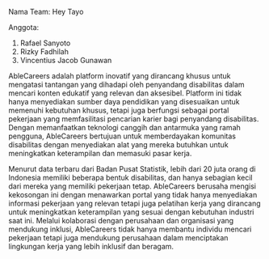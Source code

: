 Nama Team: Hey Tayo

Anggota:
1. Rafael Sanyoto
2. Rizky Fadhilah
3. Vincentius Jacob Gunawan

AbleCareers adalah platform inovatif yang dirancang khusus untuk mengatasi tantangan yang dihadapi oleh penyandang disabilitas dalam mencari konten edukatif yang relevan dan aksesibel. Platform ini tidak hanya menyediakan sumber daya pendidikan yang disesuaikan untuk memenuhi kebutuhan khusus, tetapi juga berfungsi sebagai portal pekerjaan yang memfasilitasi pencarian karier bagi penyandang disabilitas. Dengan memanfaatkan teknologi canggih dan antarmuka yang ramah pengguna, AbleCareers bertujuan untuk memberdayakan komunitas disabilitas dengan menyediakan alat yang mereka butuhkan untuk meningkatkan keterampilan dan memasuki pasar kerja.

Menurut data terbaru dari Badan Pusat Statistik, lebih dari 20 juta orang di Indonesia memiliki beberapa bentuk disabilitas, dan hanya sebagian kecil dari mereka yang memiliki pekerjaan tetap. AbleCareers berusaha mengisi kekosongan ini dengan menawarkan portal yang tidak hanya menyediakan informasi pekerjaan yang relevan tetapi juga pelatihan kerja yang dirancang untuk meningkatkan keterampilan yang sesuai dengan kebutuhan industri saat ini. Melalui kolaborasi dengan perusahaan dan organisasi yang mendukung inklusi, AbleCareers tidak hanya membantu individu mencari pekerjaan tetapi juga mendukung perusahaan dalam menciptakan lingkungan kerja yang lebih inklusif dan beragam.
